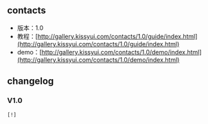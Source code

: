 ## contacts

* 版本：1.0
* 教程：[http://gallery.kissyui.com/contacts/1.0/guide/index.html](http://gallery.kissyui.com/contacts/1.0/guide/index.html)
* demo：[http://gallery.kissyui.com/contacts/1.0/demo/index.html](http://gallery.kissyui.com/contacts/1.0/demo/index.html)

## changelog

### V1.0

    [!]



